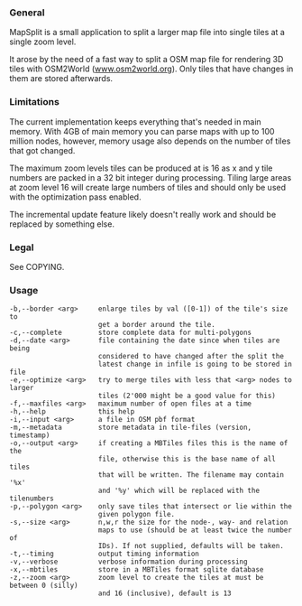 
### General

MapSplit is a small application to split a larger map file into single tiles at a single zoom level. 

It arose by the need of a fast way to split a OSM map file for rendering 3D tiles with OSM2World (www.osm2world.org). Only
tiles that have changes in them are stored afterwards.

### Limitations

The current implementation keeps everything that's needed in main memory. With 4GB of main memory you can parse maps with up to 100
million nodes, however, memory usage also depends on the number of tiles that got changed.

The maximum zoom levels tiles can be produced at is 16 as x and y tile numbers are packed in a 32 bit integer during processing. 
Tiling large areas at zoom level 16 will create large numbers of tiles and should only be used with the optimization pass enabled. 

The incremental update feature likely doesn't really work and should be replaced by something else.

### Legal

See COPYING.

### Usage

    -b,--border <arg>     enlarge tiles by val ([0-1]) of the tile's size to
                          get a border around the tile.
    -c,--complete         store complete data for multi-polygons
    -d,--date <arg>       file containing the date since when tiles are being
                          considered to have changed after the split the
                          latest change in infile is going to be stored in file
    -e,--optimize <arg>   try to merge tiles with less that <arg> nodes to larger
                          tiles (2'000 might be a good value for this) 
    -f,--maxfiles <arg>   maximum number of open files at a time
    -h,--help             this help
    -i,--input <arg>      a file in OSM pbf format
    -m,--metadata         store metadata in tile-files (version, timestamp)
    -o,--output <arg>     if creating a MBTiles files this is the name of the
                          file, otherwise this is the base name of all tiles
                          that will be written. The filename may contain '%x'
                          and '%y' which will be replaced with the tilenumbers
    -p,--polygon <arg>    only save tiles that intersect or lie within the
                          given polygon file.
    -s,--size <arg>       n,w,r the size for the node-, way- and relation
                          maps to use (should be at least twice the number of
                          IDs). If not supplied, defaults will be taken.
    -t,--timing           output timing information
    -v,--verbose          verbose information during processing
    -x,--mbtiles          store in a MBTiles format sqlite database
    -z,--zoom <arg>       zoom level to create the tiles at must be between 0 (silly)
                          and 16 (inclusive), default is 13
